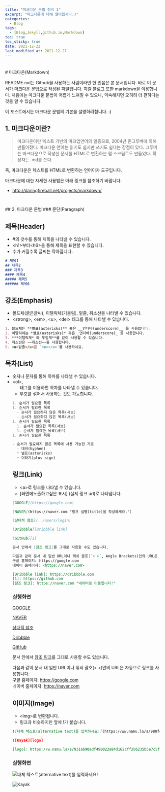 ```yaml
---
title: "마크다운 문법 정리 1"
excerpt: "마크다운에 대해 알아봅시다;)"
categories: 
  - Blog
tags:
  - [Blog,Jekyll,github.io,Markdown]
toc: true
toc_sticky: true
date: 2021-12-22
last_modified_at: 2021-12-27
---
```

<div style="line-height:150%;"><br></div>
# 마크다운(Markdown)

README.md는 Github을 사용하는 사람이라면 한 번쯤은 본 문서입니다. 바로 이 문서가 마크다운 문법으로 작성된 파일입니다. 지킬 블로그 또한 markdown을 이용합니다. 처음에는 마크다운 문법이 어렵게 느껴질 수 있으나, 익숙해지면 오히려 더 편하다는것을 알 수 있습니다.   

이 포스트에서는 마크다운 문법의 기본을 설명하려합니다. :)

## 1. 마크다운이란?   
> 마크다운이란 텍스트 기반의 마크업언어의 일종으로, 2004년 존그루버에 의해 만들어졌다.
마크다운 언어는 읽기도 쉽지만 쓰기도 쉽다는 장점이 있다. 그루버는 마크다운으로 작성한 문서를 HTML로 변환하는 펄 스크립트도 만들었다. 확장자는 .md를 쓴다.

즉, 마크다운은 텍스트를 HTML로 변환하는 언어이자 도구입니다.   

마크다운에 대한 자세한 사용법은 아래 링크를 참조하기 바랍니다.   
  - http://daringfireball.net/projects/markdown/



<div style="line-height:200%;"><br></div>
## 2. 마크다운 문법
### 문단(Paragraph)


## 제목(Header)
  - #의 갯수를 통해 제목을 나타낼 수 있습니다.    
  - \<h1>부터\<h6>을 통해 제목을 표현할 수 있습니다.   
  - 수가 커질수록 글씨는 작아집니다.   

```markdown
# 제목1	
## 제목2	
### 제목3	
#### 제목4
##### 제목5	
###### 제목6	
```

## 강조(Emphasis)
  - 볼드체(굵은글씨), 이탤릭체(기울림), 밑줄, 취소선을 나타낼 수 있습니다.   
  - \<strong>, \<em>, \<u>, \<del> 태그를 통해 나타낼 수 있습니다.

```markdown
1. 볼드체는 **별표(asterisks)** 혹은 __언더바(underscore)__ 를 사용합니다.   
2. 이텔릭체는 *별표(asterisks)* 혹은 _언더바(underscore)_ 를 사용합니다.   
3. ***이텔릭체* 와 두껍게**를 같이 사용할 수 있습니다.   
4. 취소선은 ~~취소선~~를 사용합니다.   
5. <u>밑줄</u>은 `<u></u>`를 사용하세요.   
```


## 목차(List)
  - 숫자나 문자를 통해 목차를 나타낼 수 있습니다.   
  - \<ol>,<ul> 태그를 이용하면 목차를 나타낼 수 있습니다.
  - 부호를 섞어서 사용하는 것도 가능합니다.
```markdown
1. 순서가 필요한 목록   
1. 순서가 필요한 목록   
  - 순서가 필요하지 않은 목록(서브)    
  - 순서가 필요하지 않은 목록(서브)   
1. 순서가 필요한 목록   
  1. 순서가 필요한 목록(서브)   
  1. 순서가 필요한 목록(서브)   
1. 순서가 필요한 목록   

- 순서가 필요하지 않은 목록에 사용 가능한 기호   
  - 대쉬(hyphen)   
  * 별표(asterisks)   
  + 더하기(plus sign)   
```


## 링크(Link)
  - \<a>로 링크를 나타낼 수 있습니다.   
  - [화면에노출하고싶은 표시] (실제 링크 url)로 나타냅니다.

```markdown
[GOOGLE](https://google.com)

[NAVER](https://naver.com "링크 설명(title)을 작성하세요.")

[상대적 참조](../users/login)

[Dribbble][Dribbble link]

[GitHub][1]

문서 안에서 [참조 링크]를 그대로 사용할 수도 있습니다.

다음과 같이 문서 내 일반 URL이나 꺾쇠 괄호(`< >`, Angle Brackets)안의 URL은 자동으로 링크를 사용합니다.
구글 홈페이지: https://google.com
네이버 홈페이지: <https://naver.com>

[Dribbble link]: https://dribbble.com
[1]: https://github.com
[참조 링크]: https://naver.com "네이버로 이동합니다!"
``` 	
### 실행화면   
[GOOGLE](https://google.com)

[NAVER](https://naver.com "링크 설명(title)을 작성하세요.")

[상대적 참조](../users/login)

[Dribbble][Dribbble link]

[GitHub][1]

문서 안에서 [참조 링크]를 그대로 사용할 수도 있습니다.

다음과 같이 문서 내 일반 URL이나 꺾쇠 괄호(`< >`)안의 URL은 자동으로 링크를 사용합니다.   
구글 홈페이지: https://google.com   
네이버 홈페이지: <https://naver.com>   

[Dribbble link]: https://dribbble.com   
[1]: https://github.com   
[참조 링크]: https://naver.com "네이버로 이동합니다!"   


## 이미지(Image)
  - \<img>로 변환됩니다.
  - 링크과 비슷하지만 앞에 !가 붙습니다.

```markdown
![대체 텍스트(alternative text)를 입력하세요!](https://ww.namu.la/s/980f49b2e0e9a61cffb43784f3e1794948170c230483639e351e1583a194130b2df40055e720be7b60885d1daf7a518d60c61d75d7d5d642c506c61fcb8d56a11cee44ec8ca63d64a2a5e0c90debc9282e263f75d1ef2f6362dc777f4795751e "링크 설명(title)을 작성하세요.")  

![Kayak][logo]

[logo]: https://w.namu.la/s/931ab90adf490022a84d162cff2b6235b5e7c5f3004f395ada954e17e9dab42b5f729ac87a0e49c6f071af32b09fcab4e9b268924722a9a01ae189844c7e4fb961cdec8d0a4da64b721c0f3d306931eaa481e7501f32637d9abd20ad823cf9aa6389e4d59b69b542b49776a28051a62f "Cute Minions"  
```
### 실행화면   
![대체 텍스트(alternative text)를 입력하세요!](https://ww.namu.la/s/980f49b2e0e9a61cffb43784f3e1794948170c230483639e351e1583a194130b2df40055e720be7b60885d1daf7a518d60c61d75d7d5d642c506c61fcb8d56a11cee44ec8ca63d64a2a5e0c90debc9282e263f75d1ef2f6362dc777f4795751e "링크 설명(title)을 작성하세요.")

![Kayak][logo]

[logo]: https://w.namu.la/s/931ab90adf490022a84d162cff2b6235b5e7c5f3004f395ada954e17e9dab42b5f729ac87a0e49c6f071af32b09fcab4e9b268924722a9a01ae189844c7e4fb961cdec8d0a4da64b721c0f3d306931eaa481e7501f32637d9abd20ad823cf9aa6389e4d59b69b542b49776a28051a62f "Cute Minions"



